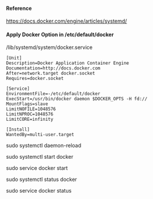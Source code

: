 #### Reference
https://docs.docker.com/engine/articles/systemd/

#### Apply Docker Option in /etc/default/docker

/lib/systemd/system/docker.service

~~~
[Unit]
Description=Docker Application Container Engine
Documentation=http://docs.docker.com
After=network.target docker.socket
Requires=docker.socket

[Service]
EnvironmentFile=-/etc/default/docker
ExecStart=/usr/bin/docker daemon $DOCKER_OPTS -H fd://
MountFlags=slave
LimitNOFILE=1048576
LimitNPROC=1048576
LimitCORE=infinity

[Install]
WantedBy=multi-user.target
~~~


sudo systemctl daemon-reload

sudo systemctl start docker

sudo service docker start

sudo systemctl status docker

sudo service docker status
